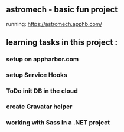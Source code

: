 ## astromech - basic fun project

running: https://astromech.apphb.com/

## learning tasks in this project :

### setup on appharbor.com
### setup Service Hooks
### ToDo init DB in the cloud
### create Gravatar helper
### working with Sass in a .NET project

